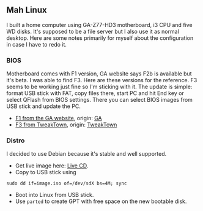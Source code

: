 ## Mah Linux

I built a home computer using GA-Z77-HD3 motherboard, i3 CPU and five WD disks. It's supposed to be a file server but I also use it as normal desktop. Here are some notes primarily for myself about the configuration in case I have to redo it.

### BIOS

Motherboard comes with F1 version, GA website says F2b is available but it's beta. I was able to find F3. Here are these versions for the reference. F3 seems to be working just fine so I'm sticking with it. The update is simple: format USB stick with FAT, copy files there, start PC and hit End key or select QFlash from BIOS settings. There you can select BIOS images from USB stick and update the PC.

* [F1 from the GA website](/files/Z77HD3.F1), origin: [GA](http://www.gigabyte.us/products/product-page.aspx?pid=4408#bios)
* [F3 from TweakTown](/files/Z77HD3.F3), origin: [TweakTown](https://forums.tweaktown.com/gigabyte/28441-gigabyte-beta-bios.html)

### Distro

I decided to use Debian because it's stable and well supported.

* Get live image here: [Live CD](https://www.debian.org/CD/live/).
* Copy to USB stick using

```shell
sudo dd if=image.iso of=/dev/sdX bs=4M; sync
```

* Boot into Linux from USB stick.
* Use `parted` to create GPT with free space on the new bootable disk.
